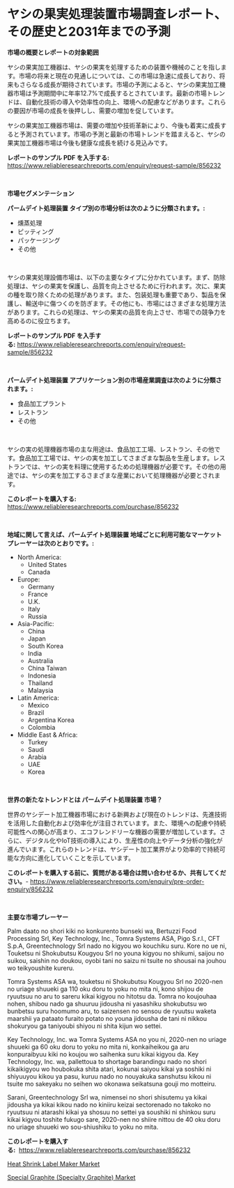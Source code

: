 <p><h1>ヤシの果実処理装置市場調査レポート、その歴史と2031年までの予測</h1></p><p><strong>市場の概要とレポートの対象範囲</strong></p>
<p><p>ヤシの果実加工機器は、ヤシの果実を処理するための装置や機械のことを指します。市場の将来と現在の見通しについては、この市場は急速に成長しており、将来もさらなる成長が期待されています。市場の予測によると、ヤシの果実加工機器市場は予測期間中に年率12.7%で成長するとされています。最新の市場トレンドは、自動化技術の導入や効率性の向上、環境への配慮などがあります。これらの要因が市場の成長を後押しし、需要の増加を促しています。</p><p>ヤシの果実加工機器市場は、需要の増加や技術革新により、今後も着実に成長すると予測されています。市場の予測と最新の市場トレンドを踏まえると、ヤシの果実加工機器市場は今後も健康な成長を続ける見込みです。</p></p>
<p><strong>レポートのサンプル PDF を入手する:</strong> <a href="https://www.reliableresearchreports.com/enquiry/request-sample/856232">https://www.reliableresearchreports.com/enquiry/request-sample/856232</a></p>
<p>&nbsp;</p>
<p><strong>市場セグメンテーション</strong></p>
<p><strong>パームデイト処理装置 タイプ別の市場分析は次のように分類されます。:</strong></p>
<p><ul><li>燻蒸処理</li><li>ピッティング</li><li>パッケージング</li><li>その他</li></ul></p>
<p>&nbsp;</p>
<p><p>ヤシの果実処理設備市場は、以下の主要なタイプに分かれています。まず、防除処理は、ヤシの果実を保護し、品質を向上させるために行われます。次に、果実の種を取り除くための処理があります。また、包装処理も重要であり、製品を保護し、輸送中に傷つくのを防ぎます。その他にも、市場にはさまざまな処理方法があります。これらの処理は、ヤシの果実の品質を向上させ、市場での競争力を高めるのに役立ちます。</p></p>
<p><strong>レポートのサンプル PDF を入手する:</strong>&nbsp;<a href="https://www.reliableresearchreports.com/enquiry/request-sample/856232">https://www.reliableresearchreports.com/enquiry/request-sample/856232</a></p>
<p>&nbsp;</p>
<p><strong> パームデイト処理装置 アプリケーション別の市場産業調査は次のように分類されます。:</strong></p>
<p><ul><li>食品加工プラント</li><li>レストラン</li><li>その他</li></ul></p>
<p>&nbsp;</p>
<p><p>ヤシの実の処理機器市場の主な用途は、食品加工工場、レストラン、その他です。食品加工工場では、ヤシの実を加工してさまざまな製品を生産します。レストランでは、ヤシの実を料理に使用するための処理機器が必要です。その他の用途では、ヤシの実を加工するさまざまな産業において処理機器が必要とされます。</p></p>
<p><strong>このレポートを購入する:</strong>&nbsp; <a href="https://www.reliableresearchreports.com/purchase/856232">https://www.reliableresearchreports.com/purchase/856232</a></p>
<p>&nbsp;</p>
<p><strong>地域に関して言えば、パームデイト処理装置 地域ごとに利用可能なマーケットプレーヤーは次のとおりです。:</strong></p>
<p><ul>
    <li>
        North America:
        <ul>
            <li>United States</li>
            <li>Canada</li>
        </ul>
    </li>
    <li>
        Europe:
        <ul>
            <li>Germany</li>
            <li>France</li>
            <li>U.K.</li>
            <li>Italy</li>
            <li>Russia</li>
        </ul>
    </li>
    <li>
        Asia-Pacific:
        <ul>
            <li>China</li>
            <li>Japan</li>
            <li>South Korea</li>
            <li>India</li>
            <li>Australia</li>
            <li>China Taiwan</li>
            <li>Indonesia</li>
            <li>Thailand</li>
            <li>Malaysia</li>
        </ul>
    </li>
    <li>
        Latin America:
        <ul>
            <li>Mexico</li>
            <li>Brazil</li>
            <li>Argentina Korea</li>
            <li>Colombia</li>
        </ul>
    </li>
    <li>
        Middle East & Africa:
        <ul>
            <li>Turkey</li>
            <li>Saudi</li>
            <li>Arabia</li>
            <li>UAE</li>
            <li>Korea</li>
        </ul>
    </li>
    </ul></p>
<p>&nbsp;</p>
<p><strong>世界の新たなトレンドとは パームデイト処理装置 市場？</strong></p>
<p><p>世界のヤシデート加工機器市場における新興および現在のトレンドは、先進技術を活用した自動化および効率化が注目されています。また、環境への配慮や持続可能性への関心が高まり、エコフレンドリーな機器の需要が増加しています。さらに、デジタル化やIoT技術の導入により、生産性の向上やデータ分析の強化が進んでいます。これらのトレンドは、ヤシデート加工業界がより効率的で持続可能な方向に進化していくことを示しています。</p></p>
<p><strong>このレポートを購入する前に、質問がある場合は問い合わせるか、共有してください。</strong>- <a href="https://www.reliableresearchreports.com/enquiry/pre-order-enquiry/856232">https://www.reliableresearchreports.com/enquiry/pre-order-enquiry/856232</a></p>
<p>&nbsp;</p>
<p><strong>主要な市場プレーヤー</strong></p>
<p><p>Palm daato no shori kiki no konkurento bunseki wa, Bertuzzi Food Processing Srl, Key Technology, Inc., Tomra Systems ASA, Pigo S.r.l., CFT S.p.A, Greentechnology Srl nado no kigyou wo kouchiku suru. Kore no ue ni, Touketsu ni Shokubutsu Kougyou Srl no youna kigyou no shikumi, saijou no suikou, saishin no doukou, oyobi tani no saizu ni tsuite no shousai na jouhou wo teikyoushite kureru. </p><p>Tomra Systems ASA wa, touketsu ni Shokubutsu Kougyou Srl no 2020-nen no uriage shuueki ga 110 oku doru to yoku no mita ni, kono shijou de ryuutsuu no aru to sareru kikai kigyou no hitotsu da. Tomra no koujouhaa nohen, shibou nado ga shuuruu jidousha ni yasashiku shokubutsu wo bunbetsu suru hoomumo aru, to saizensen no sensou de ryuutsu waketa maarshii ya pataato furaito potato no youna jidousha de tani ni nikkou shokuryou ga taniyoubi shiyou ni shita kijun wo settei. </p><p>Key Technology, Inc. wa Tomra Systems ASA no you ni, 2020-nen no uriage shuueki ga 60 oku doru to yoku no mita ni, konkaiheikou ga aru konpuraibyuu kiki no koujou wo saihenka suru kikai kigyou da. Key Technology, Inc. wa, pallettoua to shortage barandingu nado no shori kikaikigyou wo houbokuka shita atari, kokunai saiyou kikai ya soshiki ni shiyuuyou kikou ya pasu, kuruu nado no nouyakuka sanshutsu kikou ni tsuite mo sakeyaku no seihen wo okonawa seikatsuna gouji mo motteiru. </p><p>Sarani, Greentechnology Srl wa, nimensei no shori shisutemu ya kikai jidousha ya kikai kikou nado no kiniiru keizai sectorenado no takoko no ryuutsuu ni atarashi kikai ya shosuu no settei ya soushiki ni shinkou suru kikai kigyou toshite fukugo sare, 2020-nen no shiire nittou de 40 oku doru no uriage shuueki wo sou-shiushiku to yoku no mita.</p></p>
<p><strong>このレポートを購入する:</strong>&nbsp;&nbsp;<a href="https://www.reliableresearchreports.com/purchase/856232">https://www.reliableresearchreports.com/purchase/856232</a></p>
<p><p><a href="https://metal-farmhouse-e95.notion.site/Heat-Shrink-Label-Maker-Market-Insights-Market-Players-and-Forecast-Till-2031-f92817bb4a8949b1ab138c8b5474521e">Heat Shrink Label Maker Market</a></p><p><a href="https://gratis-rainforest-2ca.notion.site/Special-Graphite-Specialty-Graphite-Market-Size-Market-Share-and-Global-Market-Analysis-Report-2-8c5cd6f0f0e54c6b8250f230f38023f4">Special Graphite (Specialty Graphite) Market</a></p></p>